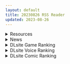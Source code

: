 ```yaml
---
layout: default
title: 20230826 RSS Reader
updated: 2023-08-26
---
```


<details class='content-parent'>
<summary>
Resources
</summary>
<details class='content-child'>
<summary>
<span class='rss-title'> [佳奈助汉化组](C102) [郁村 (郁)] おやすみお姉ちゃん (オリジナル) [DL版] </span> <a class='rss-link' href='https://gmgard.com/gm123427' target='_blank'>&nbsp;</a>
<div class='rss-published'> 🕛 20230825 17:51:31</div>
</summary>
<img src="https://static.gmgard.us/Images/upload/69831260151317568.jpg" /><br /><p>新鲜出炉的本子，又是我喜闻乐见的NTR本，</p>
</details>
<details class='content-child'>
<summary>
<span class='rss-title'> [MMD]Your Lewd Treatment 2(by Nyakumi) </span> <a class='rss-link' href='https://gmgard.com/gm123425' target='_blank'>&nbsp;</a>
<div class='rss-published'> 🕛 20230825 14:15:18</div>
</summary>
<img src="https://static.gmgard.us/Images/upload/43462251900387438.jpg" /><br /><p>之前投票出来的续作，类似赛博朋克的世界观，主角慌乱逃跑倒下后遇到了她们，和第一部一样第一人称啪啪最后被啪啪的内容呢（自行添加压缩和视频后缀）</p>
</details>
<details class='content-child'>
<summary>
<span class='rss-title'> [RJ01085455][りんご★まし〜ん]僕のことを大好きな異世界ネコ耳メイドが今夜も発情中 </span> <a class='rss-link' href='https://gmgard.com/gm123423' target='_blank'>&nbsp;</a>
<div class='rss-published'> 🕛 20230825 14:00:04</div>
</summary>
<img src="https://static.gmgard.us/Images/upload/37136250125255313.jpg" /><br /><p>自购。属于是买动画送音声了如题 异世界调教发情的狐耳女仆</p>
</details>
<details class='content-child'>
<summary>
<span class='rss-title'> [无修正][芒果字幕组][discovery] 殻の中の小鳥 1-5 </span> <a class='rss-link' href='https://gmgard.com/gm123426' target='_blank'>&nbsp;</a>
<div class='rss-published'> 🕛 20230825 12:16:53</div>
</summary>
<img src="https://iili.io/HyFORMQ.gif" /><br /><p>洋馆的主人给了男主一份工作 让他调教他的女儿 第二集有码</p>
</details>

</details>
<details class='content-parent'>
<summary>
News
</summary>

</details>
<details class='content-parent'>
<summary>
DLsite Game Ranking
</summary>
<details class='content-child'>
<summary>
<span class='rss-title'> 護身術道場 秘密のNTRレッスン -葵編- [WAKUWAKU] </span> <a class='rss-link' href='https://www.dlsite.com/maniax/work/=/product_id/RJ01083821.html' target='_blank'>&nbsp;</a>
<div class='rss-published'> 🕛 20230826 13:09:03</div>
</summary>
<img src ="http://img.dlsite.jp/modpub/images2/work/doujin/RJ01084000/RJ01083821_img_main.jpg"/><br/>護身術道場 秘密のNTRレッスンのDLCをプレイする為には、別途ゲーム本体が必要です。山神の娘である葵ちゃんと主人公のストーリーを描いています。
</details>
<details class='content-child'>
<summary>
<span class='rss-title'> バレないように裸コートで露出するセレカさん [しーぶるそふと] </span> <a class='rss-link' href='https://www.dlsite.com/maniax/work/=/product_id/RJ01062825.html' target='_blank'>&nbsp;</a>
<div class='rss-published'> 🕛 20230826 13:09:03</div>
</summary>
<img src ="http://img.dlsite.jp/modpub/images2/work/doujin/RJ01063000/RJ01062825_img_main.jpg"/><br/>過激な露出がしたい vs 過激なほどバレやすくなる! あなたはバレない? ドキドキ感異常! 新感覚の3Dステルス露出アクションゲーム
</details>
<details class='content-child'>
<summary>
<span class='rss-title'> 護身術道場 秘密のNTRレッスン [WAKUWAKU] </span> <a class='rss-link' href='https://www.dlsite.com/maniax/work/=/product_id/RJ01053661.html' target='_blank'>&nbsp;</a>
<div class='rss-published'> 🕛 20230826 13:09:03</div>
</summary>
<img src ="http://img.dlsite.jp/modpub/images2/work/doujin/RJ01054000/RJ01053661_img_main.jpg"/><br/>これはシミュレーション系のエロゲーで、ユーモアな要素が盛り込まれています。
</details>
<details class='content-child'>
<summary>
<span class='rss-title'> 満車率300% 弐:Append.2 ハコヅメ連結ぱっち [ベルゼブブ] </span> <a class='rss-link' href='https://www.dlsite.com/maniax/work/=/product_id/RJ01026171.html' target='_blank'>&nbsp;</a>
<div class='rss-published'> 🕛 20230826 13:09:03</div>
</summary>
<img src ="http://img.dlsite.jp/modpub/images2/work/doujin/RJ01027000/RJ01026171_img_main.jpg"/><br/>満車率300%弐のアップグレードデータです。
</details>
<details class='content-child'>
<summary>
<span class='rss-title'> Ruled by Rule ～規則支配～ [KineticDog] </span> <a class='rss-link' href='https://www.dlsite.com/maniax/work/=/product_id/RJ01073903.html' target='_blank'>&nbsp;</a>
<div class='rss-published'> 🕛 20230826 13:09:03</div>
</summary>
<img src ="http://img.dlsite.jp/modpub/images2/work/doujin/RJ01074000/RJ01073903_img_main.jpg"/><br/>強姦や催眠洗脳のエッチ要素を主に、戦闘も含むRPGです。エッチな内容は戦闘部分に重点を置いており、戦闘敗北CGを待つことはなくエロ演出はすべて戦闘シーンで行われます。
</details>

</details>
<details class='content-parent'>
<summary>
DLsite Voice Ranking
</summary>
<details class='content-child'>
<summary>
<span class='rss-title'> 下课后陪睡俱乐部～在双JK和叶和和歌的胸枕上舒服地休息～ [青春×フェティシズム] </span> <a class='rss-link' href='https://www.dlsite.com/maniax/work/=/product_id/RJ01088442.html' target='_blank'>&nbsp;</a>
<div class='rss-published'> 🕛 20230826 13:09:07</div>
</summary>
<img src ="http://img.dlsite.jp/modpub/images2/work/doujin/RJ01089000/RJ01088442_img_main.jpg"/><br/>超密接陪睡场景♪「交给我吧?」「我,也会努力的」 这次是夜晚下课后的色色陪睡体验!会温柔地引导您的积极&清纯JK组合。 积极JK和叶,和拥有色色胸部的和歌会在您耳边甜甜低语诱导您边射精边舒服地睡去♪
</details>
<details class='content-child'>
<summary>
<span class='rss-title'> 下課後陪睡社團～在雙JK和葉與和歌的胸枕上舒服地休息～ [青春×フェティシズム] </span> <a class='rss-link' href='https://www.dlsite.com/maniax/work/=/product_id/RJ01088457.html' target='_blank'>&nbsp;</a>
<div class='rss-published'> 🕛 20230826 13:09:07</div>
</summary>
<img src ="http://img.dlsite.jp/modpub/images2/work/doujin/RJ01089000/RJ01088457_img_main.jpg"/><br/>超緊密陪睡場景♪「交給我吧?」「我,也會努力的」 這次是夜晚下課後的色色陪睡體驗!會溫柔地引導您的積極&清爽JK組合。 積極JK和葉,和擁有色色胸部的和歌會在您耳邊甜甜低語誘導您邊射精邊舒服地睡去♪
</details>
<details class='content-child'>
<summary>
<span class='rss-title'> 小穴按摩・特别之夜 [青春×フェティシズム] </span> <a class='rss-link' href='https://www.dlsite.com/maniax/work/=/product_id/RJ01078989.html' target='_blank'>&nbsp;</a>
<div class='rss-published'> 🕛 20230826 13:09:07</div>
</summary>
<img src ="http://img.dlsite.jp/modpub/images2/work/doujin/RJ01079000/RJ01078989_img_main.jpg"/><br/>青春岁月,没有又如何。但仅限今晚也好,请过上充满欢乐甜美色色的一晚吧!仅限一晚的按摩师女主角们大集结♪为您献上极致色情的集锦型物语。成年人的青春,要体验一下看看吗?
</details>
<details class='content-child'>
<summary>
<span class='rss-title'> 超能力学園トップの俺が学園2位の後輩女子にハメられて敗北奴隷になるまで [Cream Pan] </span> <a class='rss-link' href='https://www.dlsite.com/maniax/work/=/product_id/RJ01074683.html' target='_blank'>&nbsp;</a>
<div class='rss-published'> 🕛 20230826 13:09:07</div>
</summary>
<img src ="http://img.dlsite.jp/modpub/images2/work/doujin/RJ01075000/RJ01074683_img_main.jpg"/><br/>学園一位からの惨めな転落劇!美少女後輩の能力と言葉で弄ばれ、トップとして、男としてのプライドがズタズタに…
</details>
<details class='content-child'>
<summary>
<span class='rss-title'> 【簡体中文字幕】弱いオスであるあなたを許してあげます2～シスターカレン様のガチ恋射精管理調教～ [YAO] </span> <a class='rss-link' href='https://www.dlsite.com/maniax/work/=/product_id/RJ01073853.html' target='_blank'>&nbsp;</a>
<div class='rss-published'> 🕛 20230826 13:09:07</div>
</summary>
<img src ="http://img.dlsite.jp/modpub/images2/work/doujin/RJ01074000/RJ01073853_img_main.jpg"/><br/>劣ったオスであるあなたがオス同士の競を降りてオナニーで無駄撃ちすることを許してあげます。その条件は、女性とのセックスを辞退し、オマンコと無縁の人生を送ることを誓うこと――
</details>

</details>
<details class='content-parent'>
<summary>
DLsite Comic Ranking
</summary>
<details class='content-child'>
<summary>
<span class='rss-title'> 共墮2～發誓結婚的女友被人奪走的我最終也一同雌墮的末路～ [トランス・トリビューン] </span> <a class='rss-link' href='https://www.dlsite.com/maniax/work/=/product_id/RJ01090245.html' target='_blank'>&nbsp;</a>
<div class='rss-published'> 🕛 20230826 13:09:10</div>
</summary>
<img src ="http://img.dlsite.jp/modpub/images2/work/doujin/RJ01091000/RJ01090245_img_main.jpg"/><br/>「成對」墮落的兩人,其結局是……!?男女雙方一同被人寢取的·女裝雌墮物語!!
</details>
<details class='content-child'>
<summary>
<span class='rss-title'> メイド教育3-没落貴族瑠璃川椿- [きょくちょ局] </span> <a class='rss-link' href='https://www.dlsite.com/maniax/work/=/product_id/RJ417751.html' target='_blank'>&nbsp;</a>
<div class='rss-published'> 🕛 20230826 13:09:10</div>
</summary>
<img src ="http://img.dlsite.jp/modpub/images2/work/doujin/RJ418000/RJ417751_img_main.jpg"/><br/>『メイド教育。』第三弾! 昨晩の『教育』から一夜明け、ご主人様に呼び出された元貴族、瑠璃川 椿は、後輩が側にいるにも関わらず、廊下で手淫され想像以上に感じてしまう…。 自分の身体の変化に戸惑いつつも、貴族の誇りを失わぬように気丈に振る舞う椿… 。だが、毎日続く変態的なメイド教育に、次第に心と身体を快楽に蝕まれていく…!  恥辱にまみれた表情を浮かべ白く柔らかいおっぱいをさらす元令嬢の痴態をぜひご堪能くださいっ!
</details>
<details class='content-child'>
<summary>
<span class='rss-title'> 夏のヤリなおし4 [水蓮の宿] </span> <a class='rss-link' href='https://www.dlsite.com/maniax/work/=/product_id/RJ01073324.html' target='_blank'>&nbsp;</a>
<div class='rss-published'> 🕛 20230826 13:09:10</div>
</summary>
<img src ="http://img.dlsite.jp/modpub/images2/work/doujin/RJ01074000/RJ01073324_img_main.jpg"/><br/>夏×田舎×隣家の美人母×汗だくセックス  誰もが一度は夢想し求めたであろう 最高の‘夏’をサークル‘水蓮の宿’が描き出す  幼馴染の母(元教師)xかつての教え子
</details>
<details class='content-child'>
<summary>
<span class='rss-title'> Bokki like a rock [F.W.ZHolic] </span> <a class='rss-link' href='https://www.dlsite.com/maniax/work/=/product_id/RJ01087760.html' target='_blank'>&nbsp;</a>
<div class='rss-published'> 🕛 20230826 13:09:10</div>
</summary>
<img src ="http://img.dlsite.jp/modpub/images2/work/doujin/RJ01088000/RJ01087760_img_main.jpg"/><br/>ふたなりぼっちちゃん
</details>
<details class='content-child'>
<summary>
<span class='rss-title'> コミケで憑依!ブル●カドスケベコスプレイヤーを乗っ取りテイクアウト [憑依ラヴァー] </span> <a class='rss-link' href='https://www.dlsite.com/maniax/work/=/product_id/RJ01075893.html' target='_blank'>&nbsp;</a>
<div class='rss-published'> 🕛 20230826 13:09:10</div>
</summary>
<img src ="http://img.dlsite.jp/modpub/images2/work/doujin/RJ01076000/RJ01075893_img_main.jpg"/><br/>コスプレ美女のカラダでレズえっち♪
</details>

</details>
